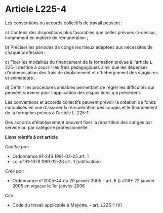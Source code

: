 # Article L225-4

Les conventions ou accords collectifs de travail peuvent :

a) Contenir des dispositions plus favorables que celles prévues ci-dessus, notamment en matière de rémunération ;

b) Préciser les périodes de congé les mieux adaptées aux nécessités de chaque profession ;

c) Fixer les modalités du financement de la formation prévue à l'article L. 225-1 destiné à couvrir les frais pédagogiques
ainsi que les dépenses d'indemnisation des frais de déplacement et d'hébergement des stagiaires et animateurs ;

d) Définir les procédures amiables permettant de régler les difficultés qui peuvent survenir pour l'application des
dispositions qui précèdent.

Les conventions et accords collectifs peuvent prévoir la création de fonds mutualisés en vue d'assurer la rémunération des
congés et le financement de la formation prévus à l'article L. 225-1.

Des accords d'établissement peuvent fixer la répartition des congés par service ou par catégorie professionnelle.

**Liens relatifs à cet article**

_Codifié par_:

  - Ordonnance 91-246 1991-02-25 art. 1
  - Loi n°91-1379 1991-12-28 art. 1 (ratification)

_Créé par_:

  - Ordonnance n°2005-44 du 20 janvier 2005 - art. 8 () JORF 22 janvier 2005 en vigueur le 1er janvier 2006

_Cite_:

  - Code du travail applicable à Mayotte. - art. L225-1 (V)
